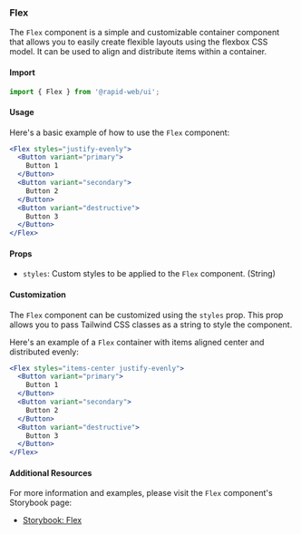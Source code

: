 ### Flex

The `Flex` component is a simple and customizable container component that allows you to easily create flexible layouts using the flexbox CSS model. It can be used to align and distribute items within a container.

#### Import
```jsx
import { Flex } from '@rapid-web/ui';
```

#### Usage

Here's a basic example of how to use the `Flex` component:
```jsx
<Flex styles="justify-evenly">
  <Button variant="primary">
    Button 1
  </Button>
  <Button variant="secondary">
    Button 2
  </Button>
  <Button variant="destructive">
    Button 3
  </Button>
</Flex>
```

#### Props

-   `styles`: Custom styles to be applied to the `Flex` component. (String)

#### Customization

The `Flex` component can be customized using the `styles` prop. This prop allows you to pass Tailwind CSS classes as a string to style the component.

Here's an example of a `Flex` container with items aligned center and distributed evenly:
```jsx
<Flex styles="items-center justify-evenly">
  <Button variant="primary">
    Button 1
  </Button>
  <Button variant="secondary">
    Button 2
  </Button>
  <Button variant="destructive">
    Button 3
  </Button>
</Flex>
```

#### Additional Resources

For more information and examples, please visit the `Flex` component's Storybook page:

-   [Storybook: Flex](https://storybook.rapid.cincinnati.ventures/?path=/docs/components-layout-flex--primary)

